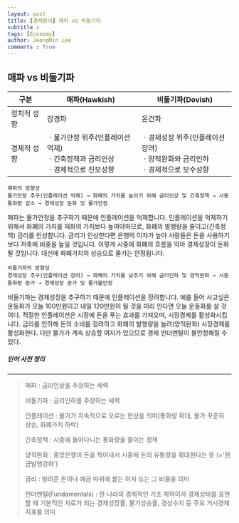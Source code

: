 ```yaml
---
layout: post
title: [경제용어] 매파 vs 비둘기파
subtitle : 
tags: [Economy]
author: JeongMin Lee
comments : True
---
```


## 매파 vs 비둘기파



| 구분        | 매파(Hawkish)                                                | 비둘기파(Dovish)                                             |
| ---------- | ------------------------------------------------------------ | ------------------------------------------------------------ |
| 정치적 성향 | 강경파                                                       | 온건파                                                       |
| 경제적 성향 | ㆍ물가안정 위주(인플레이션 억제)<br />ㆍ긴축정책과 금리인상<br />ㆍ경제적으로 진보성향 | ㆍ경제성장 위주(인플레이션 장려)<br />ㆍ양적완화와 금리인하<br />ㆍ경제적으로 보수성향 |



```
매파의 방향성
물가안정 추구(인플레이션 억제) → 화폐의 가치를 높이기 위해 금리인상 및 긴축정책 → 시중 통화량 감소 → 경제성장 둔화 및 물가안정
```

매파는 물가안정을 추구하기 때문에 인플레이션을 억제합니다. 인플레이션을 억제하기 위해서 화폐의 가치를 재화의 가치보다 높여야하므로, 화폐의 발행량을 줄이고(긴축정책) 금리를 인상합니다. 금리가 인상한다면 은행의 이자가 높아 사람들은 돈을 사용하기보다 저축에 비중을 높일 것입니다. 이렇게 시중에 화폐의 흐름을 막아 경제성장이 둔화될 것입니다. 대신에 화폐가치의 상승으로 물가는 안정됩니다.



```
비둘기파의 방향성
경제성장 추구(인플레이션 장려) → 화폐의 가치를 낮추기 위해 금리인하 및 양적완화 → 시중 통화량 증가 → 경제성장 증가 및 물가불안정
```

비둘기파는 경제성장을 추구하기 때문에 인플레이션을 장려합니다.  예를 들어 사고싶은 운동화가 오늘 100만원이고 내일 120만원이 될 것을 미리 안다면 오늘 운동화를 살 것이다. 적절한 인플레이션은 시장에 돈을 푸는 효과를 가져오며, 시장경제를 활성화시킵니다. 금리를 인하해 돈의 소비를 장려하고 화폐의 발행량을 늘려(양적완화) 시장경제를 활성화한다. 다만 물가가 계속 상승할 여지가 있으므로 경제 펀더멘털이 불안정해질 수 있다.



##### 단어 사전 정리

-----

> 매파 : 금리인상을 주장하는 세력
>
> 비둘기파 : 금리인하를 주장하는 세력
>
> 인플레이션 : 물가가 지속적으로 오르는 현상을 의미(통화량 확대, 물가 꾸준히 상승, 화폐가치 하락)
>
> 긴축정책 : 시중에 돌아다니는 통화량을 줄이는 정책
>
> 양적완화 : 중앙은행이 돈을 찍어내서 시중에 돈의 유통량을 확대한다는 뜻 (='현금발행강화')
>
> 금리 : 빌려준 돈이나 예금 따위에 붙는 이자 또는 그 비율을 의미
>
> 펀더멘털(Fundamentals) : 한 나라의 경제적인 기초 체력이자 경제상태를 표현할 때 기본적인 자료가 되는 경제성장률, 물가상승률, 경상수지 등 주요 거시경제지표를 의미